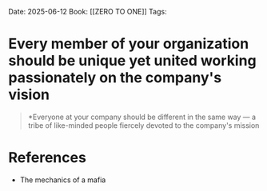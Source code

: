 Date: 2025-06-12
Book: [[ZERO TO ONE]]
Tags:  

# Every member of your organization should be unique yet united working passionately on the company's vision

>*Everyone at your company should be different in the same way — a tribe of like-minded people fiercely devoted to the company's mission
# References 
- The mechanics of a mafia 